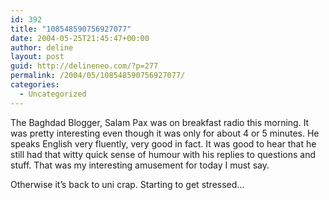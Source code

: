 ```yaml
---
id: 392
title: "108548590756927077"
date: 2004-05-25T21:45:47+00:00
author: deline
layout: post
guid: http://delineneo.com/?p=277
permalink: /2004/05/108548590756927077/
categories:
  - Uncategorized
---
```

The Baghdad Blogger, Salam Pax was on breakfast radio this morning. It was pretty interesting even though it was only for about 4 or 5 minutes. He speaks English very fluently, very good in fact. It was good to hear that he still had that witty quick sense of humour with his replies to questions and stuff. That was my interesting amusement for today I must say.

Otherwise it&#8217;s back to uni crap. Starting to get stressed&#8230;